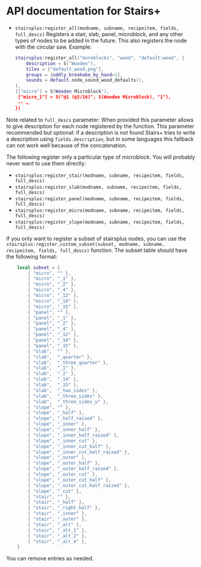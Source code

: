 # API documentation for Stairs+

* `stairsplus:register_all(modname, subname, recipeitem, fields, full_descs)`
	Registers a stair, slab, panel, microblock, and any other types of
	nodes to be added in the future.
	This also registers the node with the circular saw.
	Example:
	```lua
	stairsplus:register_all("moreblocks", "wood", "default:wood", {
		description = S("Wooden"),
		tiles = {"default_wood.png"},
		groups = {oddly_breakabe_by_hand=1},
		sounds = default.node_sound_wood_defaults(),
	},
	{["micro"] = S(Wooden Microblock"),
	 ["micro_1"] = S("@1 (@2/16)", S(Wooden Microblock), "1"),
	 -- …
	})
	```

Note related to `full_descs` parameter:
When provided this parameter allows to give description for each node registered by the function.
This parameter recommended but optional: if a description is not found Stairs+ tries to write a description using `fields.description`,
but in some languages this fallback can not work well because of the concatenation.

The following register only a particular type of microblock.
You will probably never want to use them directly:

* `stairsplus:register_stair(modname, subname, recipeitem, fields, full_descs)`
* `stairsplus:register_slab(modname, subname, recipeitem, fields, full_descs)`
* `stairsplus:register_panel(modname, subname, recipeitem, fields, full_descs)`
* `stairsplus:register_micro(modname, subname, recipeitem, fields, full_descs)`
* `stairsplus:register_slope(modname, subname, recipeitem, fields, full_descs)`

If you only want to register a subset of stairsplus nodes,
you can use the `stairsplus:register_custom_subset(subset, modname, subname, recipeitem, fields, full_descs)` function.
The subset table should have the following format:

```lua
    local subset = {
    	{ "micro", "" },
    	{ "micro", "_1" },
    	{ "micro", "_2" },
    	{ "micro", "_4" },
    	{ "micro", "_12" },
    	{ "micro", "_14" },
    	{ "micro", "_15" },
    	{ "panel", "" },
    	{ "panel", "_1" },
    	{ "panel", "_2" },
    	{ "panel", "_4" },
    	{ "panel", "_12" },
    	{ "panel", "_14" },
    	{ "panel", "_15" },
    	{ "slab",  "" },
    	{ "slab",  "_quarter" },
    	{ "slab",  "_three_quarter" },
    	{ "slab",  "_1" },
    	{ "slab",  "_2" },
    	{ "slab",  "_14" },
    	{ "slab",  "_15" },
    	{ "slab",  "_two_sides" },
    	{ "slab",  "_three_sides" },
    	{ "slab",  "_three_sides_u" },
    	{ "slope", "" },
    	{ "slope", "_half" },
    	{ "slope", "_half_raised" },
    	{ "slope", "_inner" },
    	{ "slope", "_inner_half" },
    	{ "slope", "_inner_half_raised" },
    	{ "slope", "_inner_cut" },
    	{ "slope", "_inner_cut_half" },
    	{ "slope", "_inner_cut_half_raised" },
    	{ "slope", "_outer" },
    	{ "slope", "_outer_half" },
    	{ "slope", "_outer_half_raised" },
    	{ "slope", "_outer_cut" },
    	{ "slope", "_outer_cut_half" },
    	{ "slope", "_outer_cut_half_raised" },
    	{ "slope", "_cut" },
    	{ "stair", "" },
    	{ "stair", "_half" },
    	{ "stair", "_right_half" },
    	{ "stair", "_inner" },
    	{ "stair", "_outer" },
    	{ "stair", "_alt" },
    	{ "stair", "_alt_1" },
    	{ "stair", "_alt_2" },
    	{ "stair", "_alt_4" },
    }
```
You can remove entries as needed.
